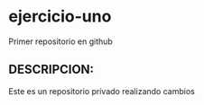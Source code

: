 # ejercicio-uno
Primer repositorio en github

## DESCRIPCION:
Este es un repositorio privado
realizando cambios
